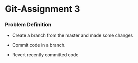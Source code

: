 # Git-Assignment 3

### Problem Definition

- Create a branch from the master and made some changes 

- Commit code in a branch.

- Revert recently committed code